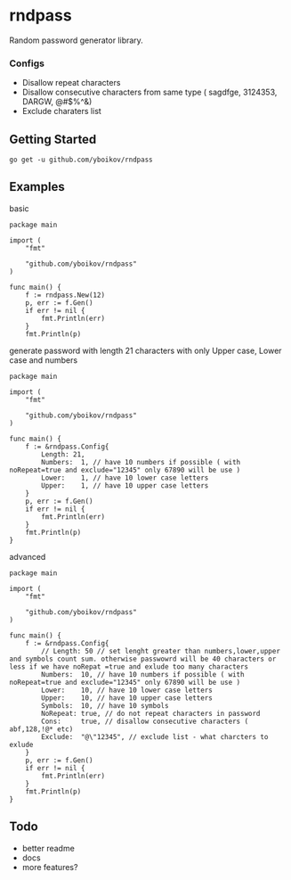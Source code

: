 # rndpass

Random password generator library.

### Configs
- Disallow repeat characters
- Disallow consecutive characters from same type ( sagdfge, 3124353, DARGW, @#$%^&)
- Exclude charaters list


## Getting Started

```go get -u github.com/yboikov/rndpass```


## Examples

basic
```
package main

import (
	"fmt"

	"github.com/yboikov/rndpass"
)

func main() {
	f := rndpass.New(12)
	p, err := f.Gen()
	if err != nil {
		fmt.Println(err)
	}
	fmt.Println(p)
```


generate password with length 21 characters with only Upper case, Lower case and numbers
```
package main

import (
	"fmt"

	"github.com/yboikov/rndpass"
)

func main() {
	f := &rndpass.Config{
		Length: 21,
		Numbers:  1, // have 10 numbers if possible ( with noRepeat=true and exclude="12345" only 67890 will be use )
		Lower:    1, // have 10 lower case letters  
		Upper:    1, // have 10 upper case letters 
	}
	p, err := f.Gen()
	if err != nil {
		fmt.Println(err)
	}
	fmt.Println(p)
}
```


advanced
```
package main

import (
	"fmt"

	"github.com/yboikov/rndpass"
)

func main() {
	f := &rndpass.Config{
		// Length: 50 // set lenght greater than numbers,lower,upper and symbols count sum. otherwise passwowrd will be 40 characters or less if we have noRepat =true and exlude too many characters 
		Numbers:  10, // have 10 numbers if possible ( with noRepeat=true and exclude="12345" only 67890 will be use )
		Lower:    10, // have 10 lower case letters  
		Upper:    10, // have 10 upper case letters 
		Symbols:  10, // have 10 symbols
		NoRepeat: true, // do not repeat characters in password
		Cons:     true, // disallow consecutive characters ( abf,128,!@* etc)
		Exclude:  "@\"12345", // exclude list - what charcters to exlude 
	}
	p, err := f.Gen()
	if err != nil {
		fmt.Println(err)
	}
	fmt.Println(p)
}
```

## Todo
- better readme
- docs
- more features?
